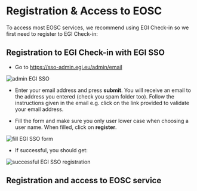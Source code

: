 # Registration & Access to EOSC 

To access most EOSC services, we recommend using EGI Check-in so we first need to register to EGI Check-in:

## Registration to EGI Check-in with EGI SSO

- Go to https://sso-admin.egi.eu/admin/email

![admin EGI SSO](images/EGI-email.png)

- Enter your email address and press **submit**. You will receive an email to the address you entered (check you spam folder too).
  Follow the instructions given in the email e.g. click on the link provided to validate your email address.

- Fill the form and make sure you only user lower case when choosing a user name. When filled, click on **register**.

![fill EGI SSO form](images/EGI-SSO-form.png)

- If successful, you should get:

![successful EGI SSO registration](images/EGI-SSO-success.png)

## Registration and access to EOSC service


